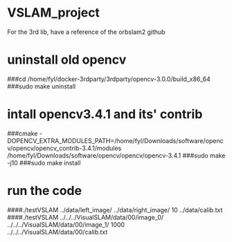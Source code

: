 # VSLAM_project
For the 3rd lib, have a reference of the orbslam2 github

# uninstall old opencv
###cd /home/fyl/docker-3rdparty/3rdparty/opencv-3.0.0/build_x86_64
###sudo make uninstall

# intall opencv3.4.1 and its' contrib
###cmake -DOPENCV_EXTRA_MODULES_PATH=/home/fyl/Downloads/software/opencv/opencv/opencv_contrib-3.4.1/modules /home/fyl/Downloads/software/opencv/opencv/opencv-3.4.1
###sudo make -j10
###sudo make install

# run the code
####./testVSLAM ../data/left_image/ ../data/right_image/ 10 ../data/calib.txt
####./testVSLAM ../../../VisualSLAM/data/00/image_0/  ../../../VisualSLAM/data/00/image_1/ 1000 ../../../VisualSLAM/data/00/calib.txt






